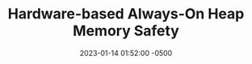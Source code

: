 ---
layout: paper-summary
title:  "Hardware-based Always-On Heap Memory Safety"
date:   2023-01-14 01:52:00 -0500
categories: paper
paper_title: "Hardware-based Always-On Heap Memory Safety"
paper_link: https://ieeexplore.ieee.org/document/9251969
paper_keyword: AOS; Allocator; malloc; Memory Safety
paper_year: MICRO 2020
rw_set:
htm_cd:
htm_cr:
version_mgmt:
---